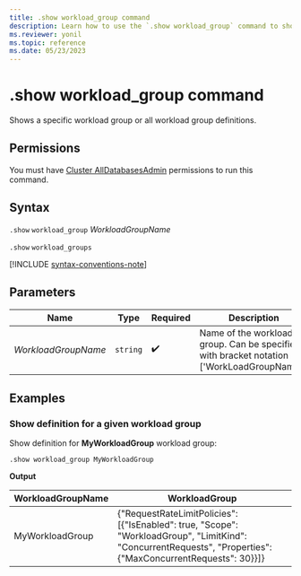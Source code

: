 ```yaml
---
title: .show workload_group command
description: Learn how to use the `.show workload_group` command to show the specified workload group definitions.
ms.reviewer: yonil
ms.topic: reference
ms.date: 05/23/2023
---
```

# .show workload_group command

Shows a specific workload group or all workload group definitions.

## Permissions

You must have [Cluster AllDatabasesAdmin](../access-control/role-based-access-control.md) permissions to run this command.

## Syntax

`.show` `workload_group` *WorkloadGroupName*

`.show` `workload_groups`

[!INCLUDE [syntax-conventions-note](../../includes/syntax-conventions-note.md)]

## Parameters

| Name | Type | Required | Description |
|--|--|--|--|
| *WorkloadGroupName* | `string` |  :heavy_check_mark: | Name of the workload group. Can be specified with bracket notation ['WorkLoadGroupName']. |

## Examples

### Show definition for a given workload group

Show definition for **MyWorkloadGroup** workload group:

```kusto
.show workload_group MyWorkloadGroup
```

**Output**

| WorkloadGroupName | WorkloadGroup |
|--|--|
| MyWorkloadGroup | {"RequestRateLimitPolicies": [{"IsEnabled": true, "Scope": "WorkloadGroup", "LimitKind": "ConcurrentRequests", "Properties": {"MaxConcurrentRequests": 30}}]} |
